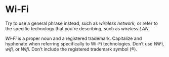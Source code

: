 # Wi-Fi

Try to use a general phrase instead, such as *wireless network,* or refer to the specific technology that you're describing, such as *wireless LAN*.

*Wi-Fi* is a proper noun and a registered trademark. Capitalize and hyphenate when referring specifically to Wi-Fi technologies. Don’t use *WiFi, wifi,* or *Wifi*. Don’t include the registered trademark symbol (&reg;).
